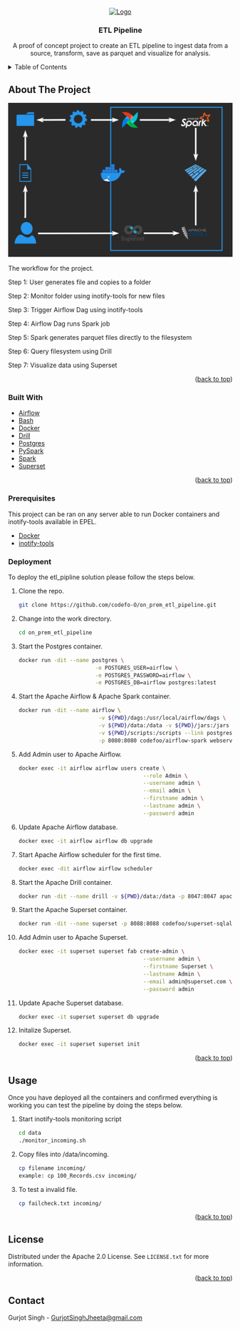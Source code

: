 <div id="top"></div>

<!-- PROJECT LOGO -->
<br />
<div align="center">
  <a href="https://github.com/codefo-O/on_prem_etl_pipeline">
    <img src="images/logo.png" alt="Logo" width="300" height="300">
  </a>

<h3 align="center">ETL Pipeline</h3>

  <p align="center">
    A proof of concept project to create an ETL pipeline to ingest data from a source, transform, save as parquet and visualize for analysis.
    <br />
  </p>
</div>

<!-- TABLE OF CONTENTS -->
<details>
  <summary>Table of Contents</summary>
  <ol>
    <li>
      <a href="#about-the-project">About The Project</a>
      <ul>
        <li><a href="#built-with">Built With</a></li>
      </ul>
    </li>
    <li>
     <a href="#getting-started">Getting Started</a>
      <ul>
        <li><a href="#prerequisites">Prerequisites</a></li>
        <li><a href="#Deployment">Deployment</a></li>
      </ul>
    </li>
    <li><a href="#usage">Usage</a></li>
    <li><a href="#license">License</a></li>
    <li><a href="#contact">Contact</a></li>
    </ol>
</details>

<!-- ABOUT THE PROJECT -->
## About The Project

<img src="images/diagram.png">

The workflow for the project.

Step 1: User generates file and copies to a folder

Step 2: Monitor folder using inotify-tools for new files

Step 3: Trigger Airflow Dag using inotify-tools

Step 4: Airflow Dag runs Spark job

Step 5: Spark generates parquet files directly to the filesystem

Step 6: Query filesystem using Drill

Step 7: Visualize data using Superset

<p align="right">(<a href="#top">back to top</a>)</p>


### Built With
* [Airflow](https://airflow.apache.org/)
* [Bash](https://www.gnu.org/software/bash/)
* [Docker](https://www.docker.com/)
* [Drill](https://drill.apache.org/)
* [Postgres](https://www.postgresql.org/)
* [PySpark](https://pypi.org/project/pyspark/)
* [Spark](https://spark.apache.org/)
* [Superset](https://superset.apache.org/)

<p align="right">(<a href="#top">back to top</a>)</p>

### Prerequisites

This project can be ran on any server able to run Docker containers and inotify-tools available in EPEL.

* [Docker](https://www.docker.com/)
* [inotify-tools](https://docs.fedoraproject.org/en-US/epel/)

### Deployment

To deploy the etl_pipline solution please follow the steps below.
1. Clone the repo.
   ```sh
   git clone https://github.com/codefo-O/on_prem_etl_pipeline.git
   ```
2. Change into the work directory.
   ```sh
   cd on_prem_etl_pipeline
   ```
3. Start the Postgres container.
   ```sh
   docker run -dit --name postgres \
                           -e POSTGRES_USER=airflow \
                           -e POSTGRES_PASSWORD=airflow \
                           -e POSTGRES_DB=airflow postgres:latest
   ```
4. Start the Apache Airflow & Apache Spark container.
   ```sh
   docker run -dit --name airflow \
                            -v ${PWD}/dags:/usr/local/airflow/dags \
                            -v ${PWD}/data:/data -v ${PWD}/jars:/jars \
                            -v ${PWD}/scripts:/scripts --link postgres:postgres \
                            -p 8080:8080 codefoo/airflow-spark webserver
   ```
5. Add Admin user to Apache Airflow.
   ```sh
   docker exec -it airflow airflow users create \
                                          --role Admin \
                                          --username admin \
                                          --email admin \
                                          --firstname admin \
                                          --lastname admin \
                                          --password admin
   ```
6. Update Apache Airflow database.
   ```sh
   docker exec -it airflow airflow db upgrade
   ```
7. Start Apache Airflow scheduler for the first time.
   ```sh
   docker exec -dit airflow airflow scheduler
   ```
8. Start the Apache Drill container.
   ```sh
   docker run -dit --name drill -v ${PWD}/data:/data -p 8047:8047 apache/drill:latest
   ```
9. Start the Apache Superset container.
   ```sh
   docker run -dit --name superset -p 8088:8088 codefoo/superset-sqlalchemy:latest
   ```
10. Add Admin user to Apache Superset. 
    ```sh
    docker exec -it superset superset fab create-admin \
                                           --username admin \
                                           --firstname Superset \
                                           --lastname Admin \
                                           --email admin@superset.com \
                                           --password admin
    ```
11. Update Apache Superset database.
    ```sh
    docker exec -it superset superset db upgrade
    ```
11. Initalize Superset.
    ```sh
    docker exec -it superset superset init
    ```


<p align="right">(<a href="#top">back to top</a>)</p>


<!-- USAGE EXAMPLES -->
## Usage

Once you have deployed all the containers and confirmed everything is working you can test the pipeline by doing the steps below.
1. Start inotify-tools monitoring script
    ```sh
    cd data
    ./monitor_incoming.sh
    ```
2. Copy files into /data/incoming.
    ```sh
    cp filename incoming/ 
    example: cp 100_Records.csv incoming/
    ```
3. To test a invalid file.
    ```sh
    cp failcheck.txt incoming/ 
    ```

<p align="right">(<a href="#top">back to top</a>)</p>


<!-- LICENSE -->
## License

Distributed under the Apache 2.0 License. See `LICENSE.txt` for more information.

<p align="right">(<a href="#top">back to top</a>)</p>


<!-- CONTACT -->
## Contact

Gurjot Singh - GurjotSinghJheeta@gmail.com




